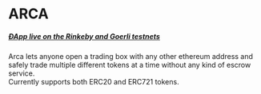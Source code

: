 # ARCA  
##### [ÐApp live on the Rinkeby and Goerli testnets](https://etharca.com)

Arca lets anyone open a trading box with any other ethereum address and safely trade multiple different tokens at a time without any kind of escrow service.  
Currently supports both ERC20 and ERC721 tokens.
